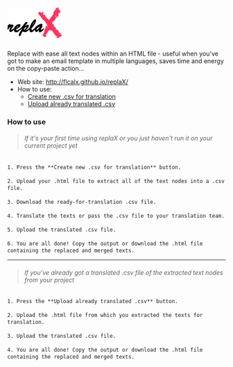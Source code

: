 # [![replaX](assets/images/logo.png)][logo]
[logo]: http://flcalx.github.io/replaX/

Replace with ease all text nodes within an HTML file - useful when you've got to make an email template in multiple languages, saves time and energy on the copy-paste action...

- Web site: <http://flcalx.github.io/replaX/>
- How to use:
	- [Create new .csv for translation](#if-its-your-first-time-using-replax-or-you-just-havent-run-it-on-your-current-project-yet)
	- [Upload already translated .csv](##if-youve-already-got-a-translated-csv-file-of-the-extracted-text-nodes-from-your-project)

### How to use

> ###### If it's your first time using replaX or you just haven't run it on your current project yet

	1. Press the **Create new .csv for translation** button.

	2. Upload your .html file to extract all of the text nodes into a .csv file.

	3. Download the ready-for-translation .csv file.
	
	4. Translate the texts or pass the .csv file to your translation team.
	
	5. Upload the translated .csv file.
	
	6. You are all done! Copy the output or download the .html file containing the replaced and merged texts.

***

> ###### If you've already got a translated .csv file of the extracted text nodes from your project

	1. Press the **Upload already translated .csv** button.

	2. Upload the .html file from which you extracted the texts for translation.
	
	3. Upload the translated .csv file.
	
	4. You are all done! Copy the output or download the .html file containing the replaced and merged texts.

